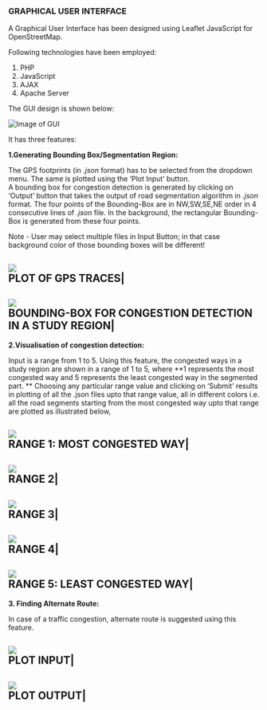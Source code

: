 ### GRAPHICAL USER INTERFACE

A Graphical User Interface has been designed using Leaflet JavaScript for OpenStreetMap. 

 Following technologies have been employed: <br/>
1.	PHP <br/>
2.	JavaScript <br/>
3.	AJAX <br/>
4.	Apache Server

The GUI design is shown below:

![Image of GUI](https://github.com/cs60050/MacTrackz/blob/master/Picture/GUI.png)

 
It has three features:

**1.Generating Bounding Box/Segmentation Region:**

The GPS footprints (in *.json* format) has to be selected from the dropdown menu. The same is plotted using the ‘Plot Input’ button.  
A bounding box for congestion detection is generated by clicking on ‘Output’ button that takes the output of road segmentation algorithm in *.json* format. The four points of the Bounding-Box are in NW,SW,SE,NE  order in 4 consecutive lines of *.json* file. In the background, the rectangular Bounding-Box is generated from these four points. 
	
Note - User may select multiple files in Input Button; in that case background color of those bounding boxes will be different! 

![](https://github.com/cs60050/MacTrackz/blob/master/Picture/Feature1_Input.png)</br>PLOT OF GPS TRACES|
-------------------------------------------------------------------------------------------------------


![](https://github.com/cs60050/MacTrackz/blob/master/Picture/Feature1_Output.png)</br>BOUNDING-BOX FOR CONGESTION DETECTION IN A STUDY REGION|
--------

**2.Visualisation of congestion detection:**

Input is a range from 1 to 5.
Using this feature, the congested ways in a study region are shown in a range of 1 to 5, where **1 represents the most congested way and 5 represents the least congested way in the segmented part. **
Choosing any particular range value and clicking on ‘Submit’ results in plotting of all the .json files upto that range value, all in different colors i.e. all the road segments starting from the most congested way upto that range are plotted as illustrated below,


    
![](https://github.com/cs60050/MacTrackz/blob/master/Picture/Feature2_1.png)</br>RANGE 1: MOST CONGESTED WAY|
-------------------------------------------------------------------------------------------------------------


![](https://github.com/cs60050/MacTrackz/blob/master/Picture/Feature2_2.png) </br>RANGE 2|
-----------------------------------------------------------------------------------------


![](https://github.com/cs60050/MacTrackz/blob/master/Picture/Feature2_3.png) </br>RANGE 3|
----------------------------------------------------------------------------------------- 

![](https://github.com/cs60050/MacTrackz/blob/master/Picture/Feature2_4.png) </br>RANGE 4|
-----------------------------------------------------------------------------------------

![](https://github.com/cs60050/MacTrackz/blob/master/Picture/Feature2_5.png) </br>RANGE 5: LEAST CONGESTED WAY|
--------------------------------------------------------------------------------------------------------------

**3.	Finding Alternate Route:**

In case of a traffic congestion, alternate route is suggested using this feature.  


![](https://github.com/cs60050/MacTrackz/blob/master/Picture/Feature3_input.png) </br> PLOT INPUT|
-----------------------------------------------------------------------------------------

![](https://github.com/cs60050/MacTrackz/blob/master/Picture/Feature3_output.png) </br>PLOT OUTPUT|
-----------------------------------------------------------------------------------------



